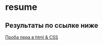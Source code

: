 # resume

## Результаты по ссылке ниже
[Проба пера в html & CSS]( https://dumahuch.github.io/resume/homework.html )
